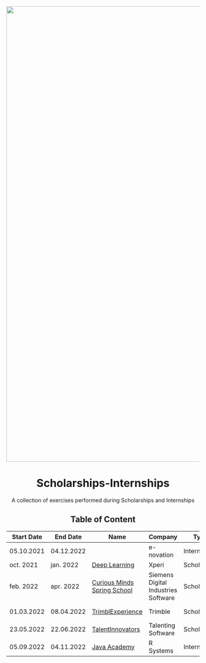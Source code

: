 <div align="center">
  <img width="1188" alt="TrimbleXperience banner" src="https://cdn.pixabay.com/photo/2015/08/27/09/22/banner-909710_960_720.jpg">
  <h1>Scholarships-Internships</h1>
  <p>A collection of exercises performed during  Scholarships and Internships</p> 

## Table of Content

| Start Date | End Date | Name | Company | Type |Languages| Frameworks|
|----|-----|------|-------|--|--|--|
|05.10.2021| 04.12.2022| | e-novation|Internship|Python||
| oct. 2021| jan. 2022| [Deep Learning](https://github.com/DenisaXXIV/Scholarships-Internships/tree/master/Xperi) |Xperi|Scholarship|Python||
| feb. 2022 | apr. 2022 | [Curious Minds Spring School](https://github.com/DenisaXXIV/Scholarships-Internships/tree/master/Siemens%20Digital%20Industries%20Software) | Siemens Digital Industries Software |Scholarship | C++||
|01.03.2022 | 08.04.2022 | [TrimblExperience](https://github.com/DenisaXXIV/Scholarships-Internships/tree/master/Trimble) | Trimble|Scholarship|C#  TypeScript| .NET   Angular |
|23.05.2022| 22.06.2022 | [TalentInnovators](https://github.com/DenisaXXIV/Scholarships-Internships/tree/master/Talenting%20Software/Scholarship) | Talenting Software|Scholarship|C#| .NET|
|05.09.2022| 04.11.2022|[Java Academy](https://github.com/DenisaXXIV/Scholarships-Internships/tree/master/R%20Systems)|R Systems|Internship|Java||

